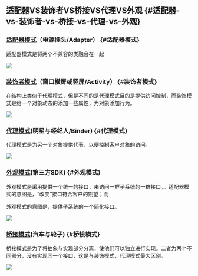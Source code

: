 ## **适配器VS装饰者VS桥接VS代理VS外观** {#适配器-vs-装饰者-vs-桥接-vs-代理-vs-外观}

### [**适配器模式**](http://blog.csdn.net/self_study/article/details/51585664)（电源插头/Adapter） {#适配器模式}

适配器模式是将两个不兼容的类融合在一起

![](/assets/importshi_pei.png)

### [**装饰者模式**](http://blog.csdn.net/self_study/article/details/51591709)（窗口横屏或竖屏/Activity） {#装饰者模式}

在结构上类似于代理模式，但是不同的是代理模式目的是提供访问控制，而装饰模式是给一个对象动态的添加一些属性，为对象添加行为。

![](/assets/import_zhuangshi.png)

### [**代理模式**](http://blog.csdn.net/self_study/article/details/51628486)\(明星与经纪人/Binder\) {#代理模式}

代理模式是为另一个对象提供代表，以便控制客户对象的访问。

![](/assets/import_daili.png)

### [**外观模式**](http://blog.csdn.net/self_study/article/details/51931196)\(第三方SDK\) {#外观模式}

外观模式是采用提供一个统一的接口，来访问一群子系统的一群接口。。适配器模式的意图是，“改变”接口符合客户的期望；而

外观模式的意图是，提供子系统的一个简化接口。

![](/assets/import_waiguan.png)

### [**桥接模式**](http://blog.csdn.net/self_study/article/details/51622243)\(汽车与轮子\) {#桥接模式}

桥接模式是为了将抽象与实现部分分离，使他们可以独立进行实现。二者为两个不同部分，没有实现同一个接口，这是与装饰模式，代理模式最大区别。

![](/assets/import_qiaojie.png)


